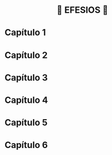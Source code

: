 <h1 align="center">📖 EFESIOS 📖</h1>
  
# Capítulo 1

# Capítulo 2

# Capítulo 3

# Capítulo 4

# Capítulo 5  

# Capítulo 6
